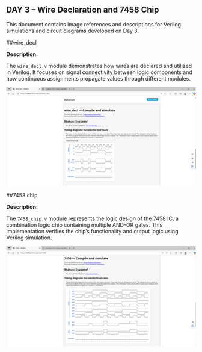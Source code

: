 ## DAY 3 – Wire Declaration and 7458 Chip



This document contains image references and descriptions for Verilog simulations and circuit diagrams developed on Day 3.



##wire_decl

**Description:**  

The `wire_decl.v` module demonstrates how wires are declared and utilized in Verilog. It focuses on signal connectivity between logic components and how continuous assignments propagate values through different modules.



![wire_decl output](./wire_decl.png)


##7458 chip

**Description:**  

The `7458_chip.v` module represents the logic design of the 7458 IC, a combination logic chip containing multiple AND-OR gates. This implementation verifies the chip’s functionality and output logic using Verilog simulation.


![7458 chip output](./7458chip.png)



